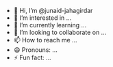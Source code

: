 - 👋 Hi, I’m @junaid-jahagirdar
- 👀 I’m interested in ...
- 🌱 I’m currently learning ...
- 💞️ I’m looking to collaborate on ...
- 📫 How to reach me ...
- 😄 Pronouns: ...
- ⚡ Fun fact: ...

<!---
junaid-jahagirdar/junaid-jahagirdar is a ✨ special ✨ repository because its `README.md` (this file) appears on your GitHub profile.
You can click the Preview link to take a look at your changes.
--->
